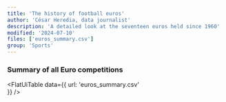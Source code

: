 ```yaml
---
title: 'The history of football euros'
author: 'César Heredia, data journalist'
description: 'A detailed look at the seventeen euros held since 1960'
modified: '2024-07-10'
files: ['euros_summary.csv']
group: 'Sports'
---
```


### Summary of all Euro competitions
<FlatUiTable
  data={{
    url: 'euros_summary.csv'    
  }}
/>
